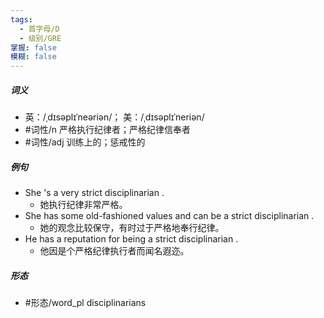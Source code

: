 ```yaml
---
tags:
  - 首字母/D
  - 级别/GRE
掌握: false
模糊: false
---
```

##### 词义
- 英：/ˌdɪsəplɪˈneəriən/； 美：/ˌdɪsəplɪˈneriən/
- #词性/n  严格执行纪律者；严格纪律信奉者
- #词性/adj  训练上的；惩戒性的
##### 例句
- She 's a very strict disciplinarian .
	- 她执行纪律非常严格。
- She has some old-fashioned values and can be a strict disciplinarian .
	- 她的观念比较保守，有时过于严格地奉行纪律。
- He has a reputation for being a strict disciplinarian .
	- 他因是个严格纪律执行者而闻名遐迩。
##### 形态
- #形态/word_pl disciplinarians
